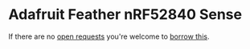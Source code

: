 # Adafruit Feather nRF52840 Sense
If there are no [open requests](../../../../issues?q=is%3Aissue+is%3Aopen+%22Adafruit+Feather+nRF52840+Sense%22+in%3Atitle) you're welcome to [borrow this](../../../../issues/new?title=Borrow%20request%20for%20Adafruit%20Feather%20nRF52840%20Sense&body=1%20piece%20of%20[this](../blob/main/Hardware/Microcontrollers/Adafruit_Feather_nRF52840_Sense.md)%20for%20~2%20weeks.).
